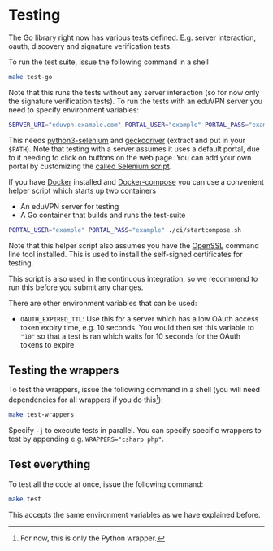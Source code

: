 # Testing
The Go library right now has various tests defined. E.g. server interaction, oauth, discovery and signature verification tests.

To run the test suite, issue the following command in a shell

```bash
make test-go
```

Note that this runs the tests without any server interaction (so for now only the signature verification tests). To run the tests with an eduVPN server you need to specify environment variables:

```bash
SERVER_URI="eduvpn.example.com" PORTAL_USER="example" PORTAL_PASS="example" make test-go
```

This needs [python3-selenium](https://selenium-python.readthedocs.io/) and [geckodriver](https://github.com/mozilla/geckodriver/releases) (extract and put in your `$PATH`). Note that testing with a server assumes it uses a default portal, due to it needing to click on buttons on the web page. You can add your own portal by customizing the [called Selenium script](https://github.com/eduvpn/eduvpn-common/blob/main/selenium_eduvpn.py).

If you have [Docker](https://www.docker.com/get-started/) installed and [Docker-compose](https://docs.docker.com/compose/install/) you can use a convenient helper script which starts up two containers
- An eduVPN server for testing
- A Go container that builds and runs the test-suite

```bash
PORTAL_USER="example" PORTAL_PASS="example" ./ci/startcompose.sh
```
Note that this helper script also assumes you have the [OpenSSL](https://www.openssl.org/) command line tool installed. This is used to install the self-signed certificates for testing.

This script is also used in the continuous integration, so we recommend to run this before you submit any changes.

There are other environment variables that can be used:

- `OAUTH_EXPIRED_TTL`: Use this for a server which has a low OAuth access token expiry time, e.g. 10 seconds. You would then set this variable to `"10"` so that a test is ran which waits for 10 seconds for the OAuth tokens to expire
## Testing the wrappers
To test the wrappers, issue the following command in a shell (you will need dependencies for all wrappers if you do this[^1]):

```bash
make test-wrappers
```

Specify `-j` to execute tests in parallel. You can specify specific wrappers to test by appending
e.g. `WRAPPERS="csharp php"`.

## Test everything
To test all the code at once, issue the following command:
```bash
make test
```

This accepts the same environment variables as we have explained before.

[^1]: For now, this is only the Python wrapper.
